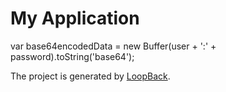 # My Application
var base64encodedData = new Buffer(user + ':' + password).toString('base64');

The project is generated by [LoopBack](http://loopback.io).
